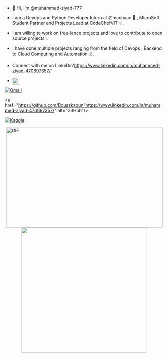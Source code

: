 - 👋 Hi, I’m @muhammed-ziyad-777
- I am a Devops and Python Developer Intern at @machaao 🧰 , MicroSoft Student Partner and Projects Lead at CodeChefVIT ✨.
- I am willing to work on free-lance projects and love to contribute to open source projects 💡
- I have done multiple projects ranging from the field of Devops , Backend to Cloud Computing and Automation 🗄️ .
- Connect with me on LinkeDin'https://www.linkedin.com/in/muhammed-ziyad-470697357/'


- <a href="https://www.instagram.com/ziii.yaad._/">
  <img align="left" alt="muhammed ziyad" width="22px" src="https://cdn.jsdelivr.net/npm/simple-icons@v3/icons/instagram.svg" />
</a>

<a href="mailto:bouaskaoun.mz0359147@gmail.com"><img img src="https://img.shields.io/badge/gmail-%23EA4335.svg?style=plastic&logo=gmail&logoColor=white" alt="Gmail"/></a>


<a href="https://github.com/Bouaskaoun"https://www.linkedin.com/in/muhammed-ziyad-470697357/" alt="GitHub"/></a>


<a href="https://www.kaggle.com/bouaskaounmohammed"><img src="https://img.shields.io/badge/kaggle-%230A66C2.svg?style=plastic&logo=kaggle&logoColor=white" alt="Kaggle"/></a>
</p>

 <img align="right" alt="GIF" src="https://github.com/abhisheknaiidu/abhisheknaiidu/blob/master/code.gif?raw=true" width="500" height="320" />







<p align="center">
  <img src="https://media.giphy.com/media/3o7aD2saalBwwftBIY/giphy.gif" width="400px" />
</p>
